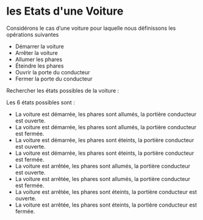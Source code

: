 # les Etats d'une Voiture

Considérons le cas d’une voiture pour laquelle nous définissons les opérations suivantes

- Démarrer la voiture
- Arrêter la voiture
- Allumer les phares
- Éteindre les phares
- Ouvrir la porte du conducteur
- Fermer la porte du conducteur

Rechercher les états possibles de la voiture :

Les 6 états possibles sont :

- La voiture est démarrée, les phares sont allumés, la portière conducteur est ouverte.
- La voiture est démarrée, les phares sont allumés, la portière conducteur est fermée.
- La voiture est démarrée, les phares sont éteints, la portière conducteur est ouverte.
- La voiture est démarrée, les phares sont éteints, la portière conducteur est fermée.
- La voiture est arrêtée, les phares sont allumés, la portière conducteur est ouverte.
- La voiture est arrêtée, les phares sont allumés, la portière conducteur est fermée.
- La voiture est arrêtée, les phares sont éteints, la portière conducteur est ouverte.
- La voiture est arrêtée, les phares sont éteints, la portière conducteur est fermée.
